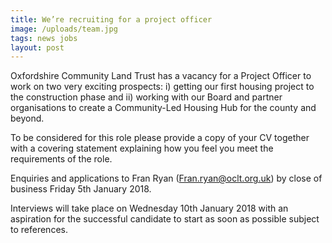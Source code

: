```yaml
---
title: We’re recruiting for a project officer
image: /uploads/team.jpg
tags: news jobs
layout: post
---
```

Oxfordshire Community Land Trust has a vacancy for a Project Officer to work on two very exciting prospects: i) getting our first housing project to the construction phase and ii) working with our Board and partner organisations to create a Community-Led Housing Hub for the county and beyond.

To be considered for this role please provide a copy of your CV together with a covering statement explaining how you feel you meet the requirements of the role.

Enquiries and applications to Fran Ryan (Fran.ryan@oclt.org.uk) by close of business Friday 5th January 2018.

Interviews will take place on Wednesday 10th January 2018 with an aspiration for the successful candidate to start as soon as possible subject to references.